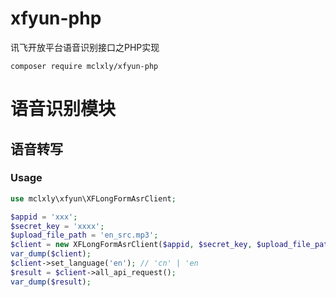 # xfyun-php
讯飞开放平台语音识别接口之PHP实现

```
composer require mclxly/xfyun-php
```

# 语音识别模块

## 语音转写

### Usage
```PHP
use mclxly\xfyun\XFLongFormAsrClient;

$appid = 'xxx';
$secret_key = 'xxxx';
$upload_file_path = 'en_src.mp3';
$client = new XFLongFormAsrClient($appid, $secret_key, $upload_file_path);
var_dump($client);
$client->set_language('en'); // 'cn' | 'en
$result = $client->all_api_request();
var_dump($result);
```


